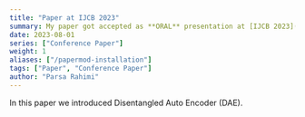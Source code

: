 ```yaml
---
title: "Paper at IJCB 2023"
summary: My paper got accepted as **ORAL** presentation at [IJCB 2023](https://ijcb2023.ieee-biometrics.org/). Join us in Ljubljana ;).
date: 2023-08-01
series: ["Conference Paper"]
weight: 1
aliases: ["/papermod-installation"]
tags: ["Paper", "Conference Paper"]
author: "Parsa Rahimi"
---
```


In this paper we introduced Disentangled Auto Encoder (DAE).